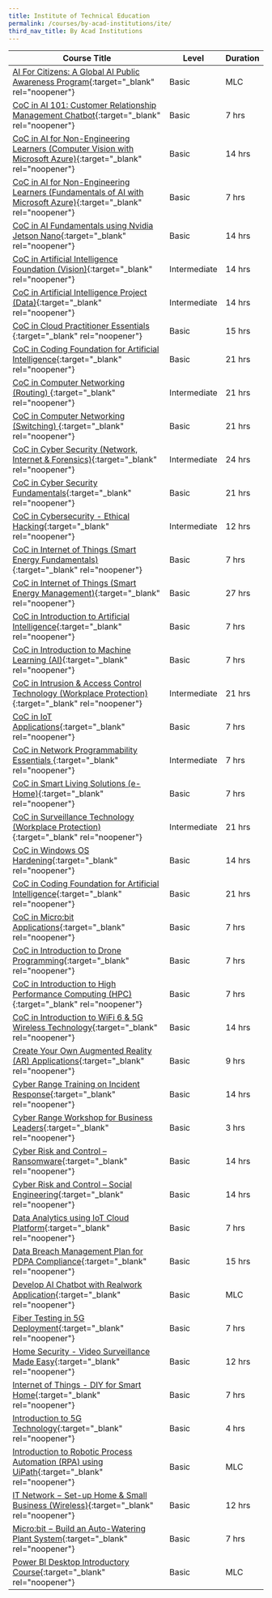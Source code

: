 ```yaml
---
title: Institute of Technical Education
permalink: /courses/by-acad-institutions/ite/
third_nav_title: By Acad Institutions
---
```

|Course Title  | Level | Duration |
| - | - | - | 
|[AI For Citizens: A Global AI Public Awareness Program](https://form.gov.sg/62d013f7747cd60012b69f41){:target="_blank" rel="noopener"} |Basic|MLC |
|[CoC in AI 101: Customer Relationship Management Chatbot](https://www.ite.edu.sg/courses/course-finder/course/coc-in-ai-101-customer-relationship-management-chatbot){:target="_blank" rel="noopener"} |Basic|7 hrs |
|[CoC in AI for Non-Engineering Learners (Computer Vision with Microsoft Azure)](https://www.ite.edu.sg/courses/course-finder/course/coc-in-ai-for-non-engineering-learners-(computer-vision-with-microsoft-azure)){:target="_blank" rel="noopener"} |Basic|14 hrs |
|[CoC in AI for Non-Engineering Learners (Fundamentals of AI with Microsoft Azure)](https://www.ite.edu.sg/courses/course-finder/course/coc-in-ai-for-non-engineering-learners-(fundamentals-of-ai-with-microsoft-azure)){:target="_blank" rel="noopener"} |Basic|7 hrs |
|[CoC in AI Fundamentals using Nvidia Jetson Nano](https://www.ite.edu.sg/courses/course-finder/course/coc-in-ai-fundamentals-using-nvidia-jetson-nano){:target="_blank" rel="noopener"} |Basic|14 hrs |
|[CoC in Artificial Intelligence Foundation (Vision)](https://www.ite.edu.sg/courses/course-finder/course/coc-in-artificial-intelligence-foundation-(vision)){:target="_blank" rel="noopener"} |Intermediate|14 hrs |
|[CoC in Artificial Intelligence Project (Data)](https://www.ite.edu.sg/courses/course-finder/course/coc-in-artificial-intelligence-project-(data)){:target="_blank" rel="noopener"} |Intermediate|14 hrs |
|[CoC in Cloud Practitioner Essentials ](https://www.ite.edu.sg/courses/course-finder/course/coc-in-cloud-practitioner-essentials){:target="_blank" rel="noopener"} |Basic|15 hrs |
|[CoC in Coding Foundation for Artificial Intelligence](https://www.ite.edu.sg/courses/course-finder/course/coc-in-coding-foundation-for-artificial-intelligence){:target="_blank" rel="noopener"} |Basic|21 hrs |
|[CoC in Computer Networking (Routing) ](https://www.ite.edu.sg/courses/course-finder/course/coc-in-computer-networking-routing){:target="_blank" rel="noopener"} |Intermediate|21 hrs |
|[CoC in Computer Networking (Switching) ](https://www.ite.edu.sg/courses/course-finder/course/coc-in-computer-networking-switching){:target="_blank" rel="noopener"} |Basic|21 hrs |
|[CoC in Cyber Security (Network, Internet & Forensics)](https://www.ite.edu.sg/courses/course-finder/course/coc-in-cyber-security-network-internet-forensics){:target="_blank" rel="noopener"} |Intermediate|24 hrs |
|[CoC in Cyber Security Fundamentals](https://www.ite.edu.sg/courses/course-finder/course/coc-in-cyber-security-fundamentals){:target="_blank" rel="noopener"} |Basic|21 hrs |
|[CoC in Cybersecurity - Ethical Hacking](https://www.ite.edu.sg/courses/course-finder/course/coc-in-cybersecurity-ethical-hacking){:target="_blank" rel="noopener"} |Intermediate|12 hrs |
|[CoC in Internet of Things (Smart Energy Fundamentals)](https://www.ite.edu.sg/courses/course-finder/course/coc-in-internet-of-things-smart-energy-fundamentals){:target="_blank" rel="noopener"} |Basic|7 hrs |
|[CoC in Internet of Things (Smart Energy Management)](https://www.ite.edu.sg/courses/course-finder/course/coc-in-internet-of-things-smart-energy-fundamentals){:target="_blank" rel="noopener"} |Basic|27 hrs |
|[CoC in Introduction to Artificial Intelligence](https://www.ite.edu.sg/courses/course-finder/course/coc-in-introduction-to-artificial-intelligence){:target="_blank" rel="noopener"} |Basic|7 hrs |
|[CoC in Introduction to Machine Learning (AI)](https://www.ite.edu.sg/courses/course-finder/course/coc-in-introduction-to-machine-learning-(ai)){:target="_blank" rel="noopener"} |Basic|7 hrs |
|[CoC in Intrusion & Access Control Technology (Workplace Protection)](https://www.ite.edu.sg/courses/course-finder/course/coc-in-intrusion-access-control-technology-workplace-protection){:target="_blank" rel="noopener"} |Intermediate|21 hrs |
|[CoC in IoT Applications](https://www.ite.edu.sg/courses/course-finder/course/coc-in-iot-applications){:target="_blank" rel="noopener"} |Basic|7 hrs |
|[CoC in Network Programmability Essentials ](https://www.ite.edu.sg/courses/course-finder/course/coc-in-network-programmability-essentials){:target="_blank" rel="noopener"} |Intermediate|7 hrs |
|[CoC in Smart Living Solutions (e-Home)](https://www.ite.edu.sg/courses/course-finder/course/coc-in-smart-living-solutions-e-home){:target="_blank" rel="noopener"} |Basic|7 hrs |
|[CoC in Surveillance Technology (Workplace Protection)](https://www.ite.edu.sg/courses/course-finder/course/coc-in-surveillance-technology-workplace-protection){:target="_blank" rel="noopener"} |Intermediate|21 hrs |
|[CoC in Windows OS Hardening](https://www.ite.edu.sg/courses/course-finder/course/coc-in-windows-os-hardening){:target="_blank" rel="noopener"} |Basic|14 hrs |
|[CoC in Coding Foundation for Artificial Intelligence](https://www.ite.edu.sg/courses/course-finder/course/coc-in-coding-foundation-for-artificial-intelligence){:target="_blank" rel="noopener"} |Basic|21 hrs |
|[CoC in Micro:bit Applications](https://www.ite.edu.sg/courses/course-finder/course/coc-in-micro-bit-applications){:target="_blank" rel="noopener"} |Basic|7 hrs |
|[CoC in Introduction to Drone Programming](https://www.ite.edu.sg/courses/course-finder/course/coc-in-introduction-to-drone-programming){:target="_blank" rel="noopener"} |Basic|7 hrs |
|[CoC in Introduction to High Performance Computing (HPC)](https://www.ite.edu.sg/courses/course-finder/course/coc-in-introduction-to-high-performance-computing-(hpc)){:target="_blank" rel="noopener"} |Basic|7 hrs |
|[CoC in Introduction to WiFi 6 & 5G Wireless Technology](https://www.ite.edu.sg/courses/course-finder/course/coc-in-introduction-to-wifi-6-5g-wireless-technology){:target="_blank" rel="noopener"} |Basic|14 hrs |
|[Create Your Own Augmented Reality (AR) Applications](https://www.ite.edu.sg/courses/course-finder/course/short-course-create-your-own-augmented-reality-(ar)-applications){:target="_blank" rel="noopener"} |Basic|9 hrs |
|[Cyber Range Training on Incident Response](https://www.ite.edu.sg/courses/course-finder/course/cyber-range-training-on-incident-response){:target="_blank" rel="noopener"} |Basic|14 hrs |
|[Cyber Range Workshop for Business Leaders](https://www.ite.edu.sg/courses/course-finder/course/cyber-range-workshop-for-business-leaders){:target="_blank" rel="noopener"} |Basic|3 hrs |
|[Cyber Risk and Control – Ransomware](https://www.ite.edu.sg/courses/course-finder/course/cyber-risk-and-control-ransomware){:target="_blank" rel="noopener"} |Basic|14 hrs |
|[Cyber Risk and Control – Social Engineering](https://www.ite.edu.sg/courses/course-finder/course/cyber-risk-and-control-social-engineering){:target="_blank" rel="noopener"} |Basic|14 hrs |
|[Data Analytics using IoT Cloud Platform](https://www.ite.edu.sg/courses/course-finder/course/data-analytics-using-iot-cloud-platform-(online)){:target="_blank" rel="noopener"} |Basic|7 hrs |
|[Data Breach Management Plan for PDPA Compliance](https://www.ite.edu.sg/courses/course-finder/course/data-breach-management-plan-for-pdpa-compliance){:target="_blank" rel="noopener"} |Basic|15 hrs |
|[Develop AI Chatbot with Realwork Application](https://form.gov.sg/633e9ddb71c61100125ccbb4){:target="_blank" rel="noopener"} |Basic|MLC |
|[Fiber Testing in 5G Deployment](https://www.ite.edu.sg/courses/course-finder/course/fiber-testing-in-5g-deployment){:target="_blank" rel="noopener"} |Basic|7 hrs |
|[Home Security - Video Surveillance Made Easy](https://www.ite.edu.sg/courses/course-finder/course/short-course-home-security-video-surveillance-made-easy){:target="_blank" rel="noopener"} |Basic|12 hrs |
|[Internet of Things - DIY for Smart Home](https://www.ite.edu.sg/courses/course-finder/course/short-course-internet-of-things-diy-for-smart-home){:target="_blank" rel="noopener"} |Basic|7 hrs |
|[Introduction to 5G Technology](https://www.ite.edu.sg/courses/course-finder/course/introduction-to-5g-technology){:target="_blank" rel="noopener"} |Basic|4 hrs |
|[Introduction to Robotic Process Automation (RPA) using UiPath](https://form.gov.sg/#!/62d01a9968d83900110c77a7){:target="_blank" rel="noopener"} |Basic|MLC|
|[IT Network − Set-up Home & Small Business (Wireless)](https://www.ite.edu.sg/courses/course-finder/course/short-course-it-network-set-up-home-small-business-(wireless)){:target="_blank" rel="noopener"} |Basic|12 hrs |
|[Micro:bit − Build an Auto-Watering Plant System](https://www.ite.edu.sg/courses/course-finder/course/short-course-micro-bit-build-an-auto-watering-plant-system){:target="_blank" rel="noopener"} |Basic|7 hrs |
|[Power BI Desktop Introductory Course](https://form.gov.sg/#!/62d01a6c68d83900110c7419){:target="_blank" rel="noopener"} |Basic|MLC |